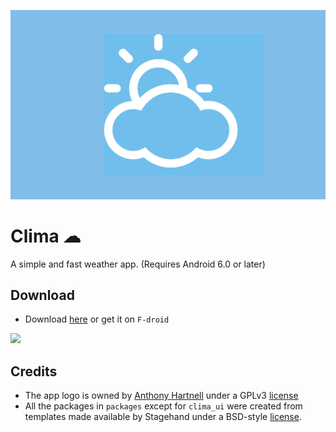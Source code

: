 ![weatherpress dashboard logo](https://raw.githubusercontent.com/WebAssembler/weatherpress-dashboard/master/weatherpress_dashboard.jpg)

# Clima ☁

A simple and fast weather app. (Requires Android 6.0 or later)

## Download

* Download [here](https://github.com/PrestoSole/clima/releases) or get it on `F-droid`

<img src="https://fdroid.gitlab.io/artwork/badge/get-it-on.png" height="75">


## Credits

* The app logo is owned by [Anthony Hartnell](https://github.com/WebAssembler) under a GPLv3 [license](https://github.com/WebAssembler/weatherpress-dashboard/blob/master/LICENSE)
* All the packages in `packages` except for `clima_ui` were created from templates made available by Stagehand under a BSD-style [license](https://github.com/dart-lang/stagehand/blob/master/LICENSE).

